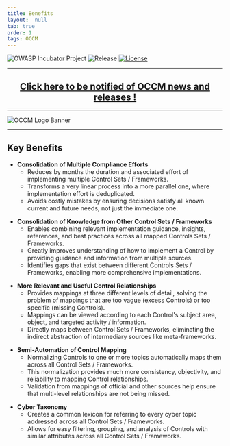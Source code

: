 ```yaml
---
title: Benefits
layout:  null
tab: true
order: 1
tags: OCCM
---
```


<!-- Global site tag (gtag.js) - Google Analytics -->
<script async src="https://www.googletagmanager.com/gtag/js?id=UA-153589924-2"></script>
<script>
  window.dataLayer = window.dataLayer || [];
  function gtag(){dataLayer.push(arguments);}
  gtag('js', new Date());

  gtag('config', 'UA-153589924-2');
</script>

![OWASP Incubator Project](https://owasp.org/www-project-cyber-controls-matrix/assets/images/OWASP-Incubator_Project-blue.svg)
![Release](https://owasp.org/www-project-cyber-controls-matrix/assets/images/release-tbd-blue.svg)
[![License](https://owasp.org/www-project-cyber-controls-matrix/assets/images/license-CC--BY_4.0-blue.svg)](https://creativecommons.org/licenses/by/4.0/)

***
<p><h2 style="text-align:center" target="_blank"><a href="https://eepurl.com/g3kJBP">Click here to be notified of OCCM news and releases !</a></h2></p>

***
![OCCM Logo Banner](https://owasp.org/www-project-cyber-controls-matrix/assets/images/OCCM-logo-1000x348-wht.png)

***
## Key Benefits

* **Consolidation of Multiple Compliance Efforts**
  - Reduces by months the duration and associated effort of implementing multiple Control Sets / Frameworks.
  - Transforms a very linear process into a more parallel one, where implementation effort is deduplicated.
  - Avoids costly mistakes by ensuring decisions satisfy all known current and future needs, not just the immediate one.
<p></p>

* **Consolidation of Knowledge from Other Control Sets / Frameworks**
  - Enables combining relevant implementation guidance, insights, references, and best practices across all mapped Controls Sets / Frameworks.
  - Greatly improves understanding of how to implement a Control by providing guidance and information from multiple sources.
  - Identifies gaps that exist between different Controls Sets / Frameworks, enabling more comprehensive implementations.
<p></p>

* **More Relevant and Useful Control Relationships**
  - Provides mappings at three different levels of detail, solving the problem of mappings that are too vague (excess Controls) or too specific (missing Controls).
  - Mappings can be viewed according to each Control's subject area, object, and targeted activity / information.
  - Directly maps between Control Sets / Frameworks, eliminating the indirect abstraction of intermediary sources like meta-frameworks.
<p></p>

* **Semi-Automation of Control Mapping**
  - Normalizing Controls to one or more topics automatically maps them across all Control Sets / Frameworks.
  - This normalization provides much more consistency, objectivity, and reliability to mapping Control relationships.
  - Validation from mappings of official and other sources help ensure that multi-level relationships are not being missed.
<p></p>

* **Cyber Taxonomy**
  - Creates a common lexicon for referring to every cyber topic addressed across all Control Sets / Frameworks.
  - Allows for easy filtering, grouping, and analysis of Controls with similar attributes across all Control Sets / Frameworks.
<p></p>
